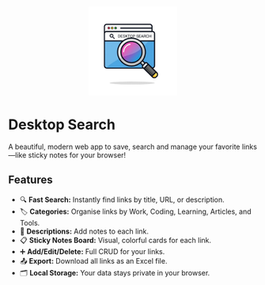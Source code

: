 
<p align="center">
  <img src="DesktopSearch.png" alt="Desktop Search" width="180" />
</p>

# Desktop Search

A beautiful, modern web app to save, search and manage your favorite links—like sticky notes for your browser!

## Features

- 🔍 **Fast Search:** Instantly find links by title, URL, or description.
- 🏷️ **Categories:** Organise links by Work, Coding, Learning, Articles, and Tools.
- 📝 **Descriptions:** Add notes to each link.
- 📋 **Sticky Notes Board:** Visual, colorful cards for each link.
- ➕ **Add/Edit/Delete:** Full CRUD for your links.
- 📤 **Export:** Download all links as an Excel file.
- 🗂️ **Local Storage:** Your data stays private in your browser.


